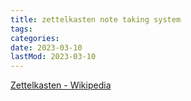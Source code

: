 ```yaml
---
title: zettelkasten note taking system
tags:
categories:
date: 2023-03-10
lastMod: 2023-03-10
---
```

[Zettelkasten - Wikipedia](https://en.wikipedia.org/wiki/Zettelkasten)
